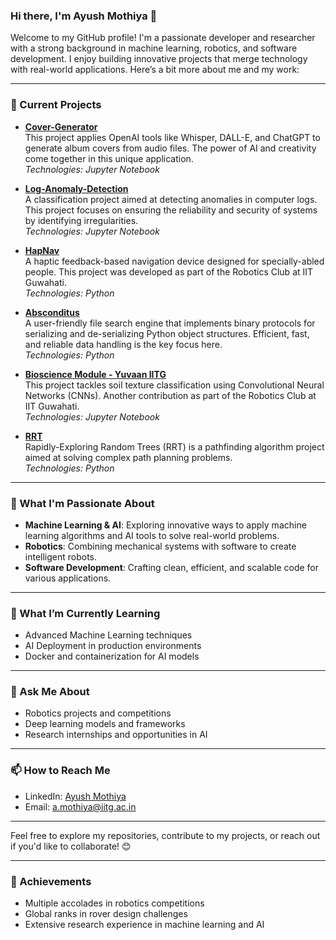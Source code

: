 ### Hi there, I'm Ayush Mothiya 👋

Welcome to my GitHub profile! I'm a passionate developer and researcher with a strong background in machine learning, robotics, and software development. I enjoy building innovative projects that merge technology with real-world applications. Here’s a bit more about me and my work:

---

### 🔭 Current Projects

- **[Cover-Generator](https://github.com/ayushmothiya/Cover-Generator)**  
  This project applies OpenAI tools like Whisper, DALL-E, and ChatGPT to generate album covers from audio files. The power of AI and creativity come together in this unique application.  
  *Technologies: Jupyter Notebook*

- **[Log-Anomaly-Detection](https://github.com/ayushmothiya/Log-Anomaly-Detection)**  
  A classification project aimed at detecting anomalies in computer logs. This project focuses on ensuring the reliability and security of systems by identifying irregularities.  
  *Technologies: Jupyter Notebook*

- **[HapNav](https://github.com/ayushmothiya/Robotics-Club-IITG/HapNav)**  
  A haptic feedback-based navigation device designed for specially-abled people. This project was developed as part of the Robotics Club at IIT Guwahati.  
  *Technologies: Python*

- **[Absconditus](https://github.com/ayushmothiya/Absconditus)**  
  A user-friendly file search engine that implements binary protocols for serializing and de-serializing Python object structures. Efficient, fast, and reliable data handling is the key focus here.  
  *Technologies: Python*

- **[Bioscience Module - Yuvaan IITG](https://github.com/Robotics-Club-IITG/Bioscience-Module-YuvaanIITG)**  
  This project tackles soil texture classification using Convolutional Neural Networks (CNNs). Another contribution as part of the Robotics Club at IIT Guwahati.  
  *Technologies: Jupyter Notebook*

- **[RRT](https://github.com/ayushmothiya/RRT)**  
  Rapidly-Exploring Random Trees (RRT) is a pathfinding algorithm project aimed at solving complex path planning problems.  
  *Technologies: Python*

---

### 🚀 What I'm Passionate About

- **Machine Learning & AI**: Exploring innovative ways to apply machine learning algorithms and AI tools to solve real-world problems.
- **Robotics**: Combining mechanical systems with software to create intelligent robots.
- **Software Development**: Crafting clean, efficient, and scalable code for various applications.

---

### 🌱 What I’m Currently Learning

- Advanced Machine Learning techniques
- AI Deployment in production environments
- Docker and containerization for AI models

---

### 💬 Ask Me About

- Robotics projects and competitions
- Deep learning models and frameworks
- Research internships and opportunities in AI

---

### 📫 How to Reach Me

- LinkedIn: [Ayush Mothiya](https://www.linkedin.com/in/ayush-mothiya/)
- Email: a.mothiya@iitg.ac.in

---

Feel free to explore my repositories, contribute to my projects, or reach out if you'd like to collaborate! 😊

---

### 🌟 Achievements

- Multiple accolades in robotics competitions
- Global ranks in rover design challenges
- Extensive research experience in machine learning and AI
